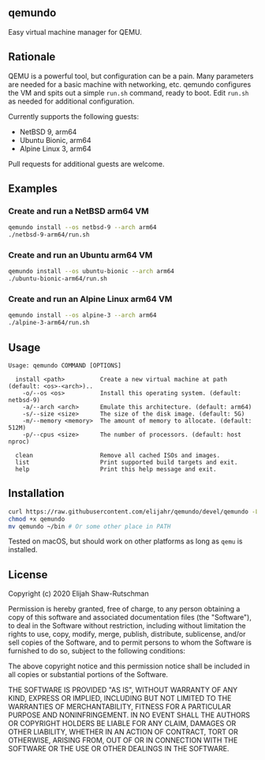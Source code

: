 ## qemundo

Easy virtual machine manager for QEMU.

## Rationale

QEMU is a powerful tool, but configuration can be a pain.
Many parameters are needed for a basic machine with networking, etc. qemundo
configures the VM and spits out a simple `run.sh` command, ready to boot. Edit
`run.sh` as needed for additional configuration.

Currently supports the following guests:

* NetBSD 9, arm64
* Ubuntu Bionic, arm64
* Alpine Linux 3, arm64

Pull requests for additional guests are welcome.

## Examples


### Create and run a NetBSD arm64 VM

```sh
qemundo install --os netbsd-9 --arch arm64
./netbsd-9-arm64/run.sh
```

### Create and run an Ubuntu arm64 VM

```sh
qemundo install --os ubuntu-bionic --arch arm64
./ubuntu-bionic-arm64/run.sh
```

### Create and run an Alpine Linux arm64 VM

```sh
qemundo install --os alpine-3 --arch arm64
./alpine-3-arm64/run.sh
```

## Usage

```
Usage: qemundo COMMAND [OPTIONS]

  install <path>          Create a new virtual machine at path (default: <os>-<arch>)..
    -o/--os <os>          Install this operating system. (default: netbsd-9)
    -a/--arch <arch>      Emulate this architecture. (default: arm64)
    -s/--size <size>      The size of the disk image. (default: 5G)
    -m/--memory <memory>  The amount of memory to allocate. (default: 512M)
    -p/--cpus <size>      The number of processors. (default: host nproc)

  clean                   Remove all cached ISOs and images.
  list                    Print supported build targets and exit.
  help                    Print this help message and exit.

```

## Installation

```sh
curl https://raw.githubusercontent.com/elijahr/qemundo/devel/qemundo -LSsf > qemundo
chmod +x qemundo
mv qemundo ~/bin # Or some other place in PATH
```

Tested on macOS, but should work on other platforms as long as `qemu` is
installed.

## License

Copyright (c) 2020 Elijah Shaw-Rutschman

Permission is hereby granted, free of charge, to any person obtaining a copy
of this software and associated documentation files (the "Software"), to deal
in the Software without restriction, including without limitation the rights
to use, copy, modify, merge, publish, distribute, sublicense, and/or sell
copies of the Software, and to permit persons to whom the Software is
furnished to do so, subject to the following conditions:

The above copyright notice and this permission notice shall be included in all
copies or substantial portions of the Software.

THE SOFTWARE IS PROVIDED "AS IS", WITHOUT WARRANTY OF ANY KIND, EXPRESS OR
IMPLIED, INCLUDING BUT NOT LIMITED TO THE WARRANTIES OF MERCHANTABILITY,
FITNESS FOR A PARTICULAR PURPOSE AND NONINFRINGEMENT. IN NO EVENT SHALL THE
AUTHORS OR COPYRIGHT HOLDERS BE LIABLE FOR ANY CLAIM, DAMAGES OR OTHER
LIABILITY, WHETHER IN AN ACTION OF CONTRACT, TORT OR OTHERWISE, ARISING FROM,
OUT OF OR IN CONNECTION WITH THE SOFTWARE OR THE USE OR OTHER DEALINGS IN THE
SOFTWARE.